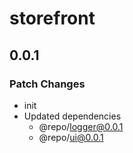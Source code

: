# storefront

## 0.0.1

### Patch Changes

- init
- Updated dependencies
  - @repo/logger@0.0.1
  - @repo/ui@0.0.1
